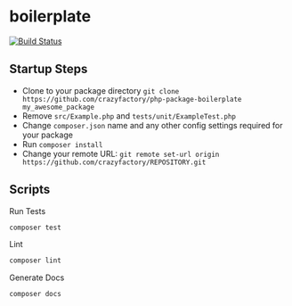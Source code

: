 # boilerplate

[![Build Status](https://travis-ci.org/CrazyFactory/boilerplate.svg)](https://travis-ci.org/CrazyFactory/boilerplate)

## Startup Steps

- Clone to your package directory `git clone https://github.com/crazyfactory/php-package-boilerplate my_awesome_package`
- Remove `src/Example.php` and `tests/unit/ExampleTest.php`
- Change `composer.json` name and any other config settings required for your package
- Run `composer install`
- Change your remote URL: `git remote set-url origin https://github.com/crazyfactory/REPOSITORY.git`

## Scripts

Run Tests

```bash
composer test
```

Lint

```bash
composer lint
```

Generate Docs

```bash
composer docs
```
